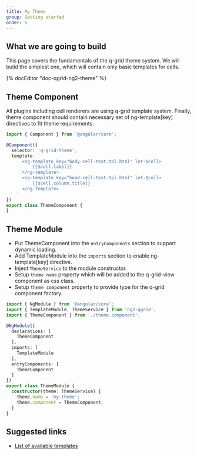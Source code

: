```yaml
---
title: My Theme
group: Getting started
order: 5
---
```


## What we are going to build

This page covers the fundamentals of the q-grid theme system. We will build the simplest one, which will contain only basic templates for cells.

{% docEditor "doc-qgrid-ng2-theme" %}

## Theme Component

All plugins including cell renderers are using q-grid template system. Finally, theme component should contain necessary set of ng-template[key] directives to fit theme requirements.

```typescript
import { Component } from '@angular/core';

@Component({
  selector: 'q-grid-theme',
  template: `
      <ng-template key="body-cell-text.tpl.html" let-$cell>
          {{$cell.label}}
      </ng-template>
      <ng-template key="head-cell-text.tpl.html" let-$cell>
          {{$cell.column.title}}
      </ng-template>
    `
})
export class ThemeComponent {
}
```

## Theme Module

* Put ThemeComponent into the `entryComponents` section to support dynamic loading.
* Add TemplateModule into the `imports` section to enable ng-template[key] directive.
* Inject `ThemeService` to the module constructor.
* Setup `theme name` property which will be added to the q-grid-view component as css class.
* Setup `theme component` property to provide type for the q-grid component factory.

```typescript
import { NgModule } from '@angular/core';
import { TemplateModule, ThemeService } from 'ng2-qgrid';
import { ThemeComponent } from './theme.component';

@NgModule({
  declarations: [
    ThemeComponent
  ],
  imports: [    
    TemplateModule
  ],
  entryComponents: [
    ThemeComponent
  ]
})
export class ThemeModule {
  constructor(theme: ThemeService) {
    theme.name = 'my-theme';
    theme.component = ThemeComponent;
  }
}

```

## Suggested links

* [List of available templates](https://github.com/qgrid/ng2/tree/master/src/theme/material/templates)